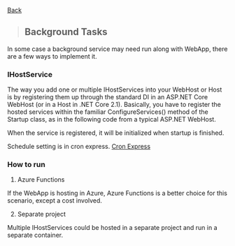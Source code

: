 [Back](../dotnet-Backend.md)

> ## Background Tasks 


In some case a background service may need run along with WebApp, there are a few ways to implement it.

### IHostService  

The way you add one or multiple IHostServices into your WebHost or Host is by registering them up through the standard DI in an ASP.NET Core WebHost (or in a Host in .NET Core 2.1). Basically, you have to register the hosted services within the familiar ConfigureServices() method of the Startup class, as in the following code from a typical ASP.NET WebHost. 

When the service is registered, it will be initialized when startup is finished. 

Schedule setting is in cron express. [Cron Express](https://en.wikipedia.org/wiki/Cron)

### How to run

1. Azure Functions

If the WebApp is hosting in Azure, Azure Functions is a better choice for this scenario, except a cost involved.

2. Separate project

Multiple IHostServices could be hosted in a separate project and run in a separate container. 

